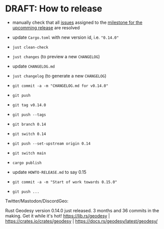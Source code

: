 # DRAFT: How to release

- manually check that all [issues](https://github.com/busstoptaktik/geodesy/issues/)
  assigned to the
  [milestone for the upcomming release](https://github.com/busstoptaktik/geodesy/issues?q=is%3Aopen+is%3Aissue+milestone%3A0.14.0)
  are resolved
- update `Cargo.toml` with new version id, i.e. `"0.14.0"`

- `just clean-check`
- `just changes` (to preview a new `CHANGELOG`)
- update `CHANGELOG.md`
- `just changelog` (to generate a new `CHANGELOG`)
- `git commit -a -m "CHANGELOG.md for v0.14.0"`
- `git push`
- `git tag v0.14.0`
- `git push --tags`
- `git branch 0.14`
- `git switch 0.14`
- `git push --set-upstream origin 0.14`
- `git switch main`
- `cargo publish`
- update `HOWTO-RELEASE.md` to say 0.15
- `git commit -a -m "Start of work towards 0.15.0"`
- `git push ...`

Twitter/Mastodon/DiscordGeo:

Rust Geodesy version 0.14.0 just released. 3 months and 36 commits in the making. Get it while it's hot! https://lib.rs/geodesy | https://crates.io/crates/geodesy | https://docs.rs/geodesy/latest/geodesy/

